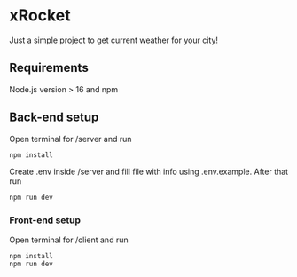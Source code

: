 # xRocket

Just a simple project to get current weather for your city!

## Requirements

Node.js version > 16 and npm

## Back-end setup

Open terminal for /server and run

```sh
npm install
```

Create .env inside /server and fill file with info using .env.example. After that run

```sh
npm run dev
```

### Front-end setup

Open terminal for /client and run

```sh
npm install
npm run dev
```
